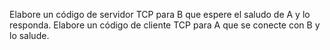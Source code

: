 Elabore un código de servidor TCP para B que espere el saludo de A y lo responda.
Elabore un código de cliente TCP para A que se conecte con B y lo salude.